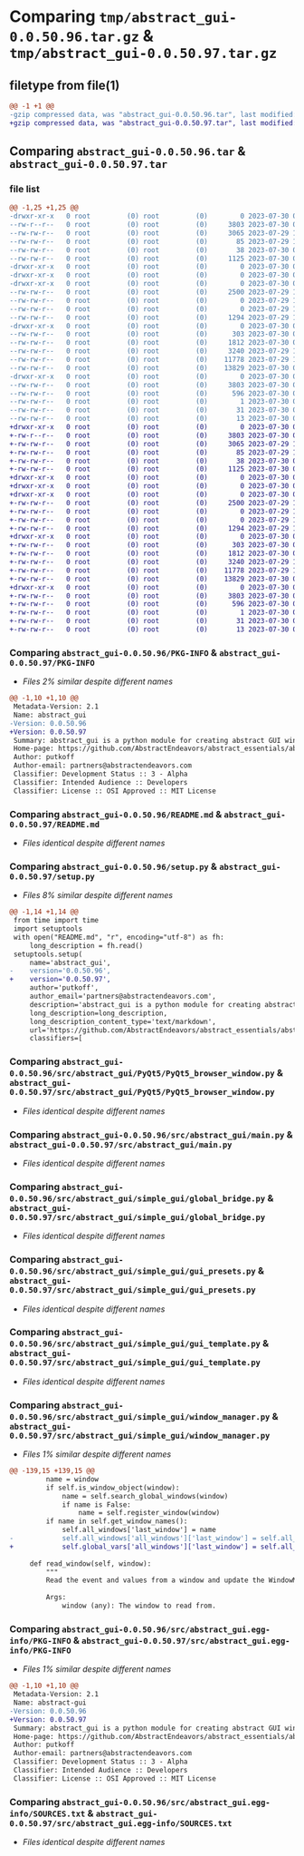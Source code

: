 # Comparing `tmp/abstract_gui-0.0.50.96.tar.gz` & `tmp/abstract_gui-0.0.50.97.tar.gz`

## filetype from file(1)

```diff
@@ -1 +1 @@
-gzip compressed data, was "abstract_gui-0.0.50.96.tar", last modified: Sun Jul 30 06:02:23 2023, max compression
+gzip compressed data, was "abstract_gui-0.0.50.97.tar", last modified: Sun Jul 30 06:05:25 2023, max compression
```

## Comparing `abstract_gui-0.0.50.96.tar` & `abstract_gui-0.0.50.97.tar`

### file list

```diff
@@ -1,25 +1,25 @@
-drwxr-xr-x   0 root         (0) root         (0)        0 2023-07-30 06:02:23.542793 abstract_gui-0.0.50.96/
--rw-r--r--   0 root         (0) root         (0)     3803 2023-07-30 06:02:23.542793 abstract_gui-0.0.50.96/PKG-INFO
--rw-rw-r--   0 root         (0) root         (0)     3065 2023-07-29 19:09:21.000000 abstract_gui-0.0.50.96/README.md
--rw-rw-r--   0 root         (0) root         (0)       85 2023-07-29 19:09:21.000000 abstract_gui-0.0.50.96/pyproject.toml
--rw-rw-r--   0 root         (0) root         (0)       38 2023-07-30 06:02:23.542793 abstract_gui-0.0.50.96/setup.cfg
--rw-rw-r--   0 root         (0) root         (0)     1125 2023-07-30 06:02:02.000000 abstract_gui-0.0.50.96/setup.py
-drwxr-xr-x   0 root         (0) root         (0)        0 2023-07-30 06:02:23.542793 abstract_gui-0.0.50.96/src/
-drwxr-xr-x   0 root         (0) root         (0)        0 2023-07-30 06:02:23.542793 abstract_gui-0.0.50.96/src/abstract_gui/
-drwxr-xr-x   0 root         (0) root         (0)        0 2023-07-30 06:02:23.542793 abstract_gui-0.0.50.96/src/abstract_gui/PyQt5/
--rw-rw-r--   0 root         (0) root         (0)     2500 2023-07-29 19:09:21.000000 abstract_gui-0.0.50.96/src/abstract_gui/PyQt5/PyQt5_browser_window.py
--rw-rw-r--   0 root         (0) root         (0)        0 2023-07-29 19:09:21.000000 abstract_gui-0.0.50.96/src/abstract_gui/PyQt5/__init__.py
--rw-rw-r--   0 root         (0) root         (0)        0 2023-07-29 19:09:21.000000 abstract_gui-0.0.50.96/src/abstract_gui/__init__.py
--rw-rw-r--   0 root         (0) root         (0)     1294 2023-07-29 19:09:21.000000 abstract_gui-0.0.50.96/src/abstract_gui/main.py
-drwxr-xr-x   0 root         (0) root         (0)        0 2023-07-30 06:02:23.542793 abstract_gui-0.0.50.96/src/abstract_gui/simple_gui/
--rw-rw-r--   0 root         (0) root         (0)      303 2023-07-30 05:44:36.000000 abstract_gui-0.0.50.96/src/abstract_gui/simple_gui/__init__.py
--rw-rw-r--   0 root         (0) root         (0)     1812 2023-07-30 05:32:52.000000 abstract_gui-0.0.50.96/src/abstract_gui/simple_gui/global_bridge.py
--rw-rw-r--   0 root         (0) root         (0)     3240 2023-07-29 19:09:21.000000 abstract_gui-0.0.50.96/src/abstract_gui/simple_gui/gui_presets.py
--rw-rw-r--   0 root         (0) root         (0)    11778 2023-07-29 19:09:21.000000 abstract_gui-0.0.50.96/src/abstract_gui/simple_gui/gui_template.py
--rw-rw-r--   0 root         (0) root         (0)    13829 2023-07-30 06:01:41.000000 abstract_gui-0.0.50.96/src/abstract_gui/simple_gui/window_manager.py
-drwxr-xr-x   0 root         (0) root         (0)        0 2023-07-30 06:02:23.542793 abstract_gui-0.0.50.96/src/abstract_gui.egg-info/
--rw-rw-r--   0 root         (0) root         (0)     3803 2023-07-30 06:02:23.000000 abstract_gui-0.0.50.96/src/abstract_gui.egg-info/PKG-INFO
--rw-rw-r--   0 root         (0) root         (0)      596 2023-07-30 06:02:23.000000 abstract_gui-0.0.50.96/src/abstract_gui.egg-info/SOURCES.txt
--rw-rw-r--   0 root         (0) root         (0)        1 2023-07-30 06:02:23.000000 abstract_gui-0.0.50.96/src/abstract_gui.egg-info/dependency_links.txt
--rw-rw-r--   0 root         (0) root         (0)       31 2023-07-30 06:02:23.000000 abstract_gui-0.0.50.96/src/abstract_gui.egg-info/requires.txt
--rw-rw-r--   0 root         (0) root         (0)       13 2023-07-30 06:02:23.000000 abstract_gui-0.0.50.96/src/abstract_gui.egg-info/top_level.txt
+drwxr-xr-x   0 root         (0) root         (0)        0 2023-07-30 06:05:25.502998 abstract_gui-0.0.50.97/
+-rw-r--r--   0 root         (0) root         (0)     3803 2023-07-30 06:05:25.502998 abstract_gui-0.0.50.97/PKG-INFO
+-rw-rw-r--   0 root         (0) root         (0)     3065 2023-07-29 19:09:21.000000 abstract_gui-0.0.50.97/README.md
+-rw-rw-r--   0 root         (0) root         (0)       85 2023-07-29 19:09:21.000000 abstract_gui-0.0.50.97/pyproject.toml
+-rw-rw-r--   0 root         (0) root         (0)       38 2023-07-30 06:05:25.502998 abstract_gui-0.0.50.97/setup.cfg
+-rw-rw-r--   0 root         (0) root         (0)     1125 2023-07-30 06:05:09.000000 abstract_gui-0.0.50.97/setup.py
+drwxr-xr-x   0 root         (0) root         (0)        0 2023-07-30 06:05:25.502998 abstract_gui-0.0.50.97/src/
+drwxr-xr-x   0 root         (0) root         (0)        0 2023-07-30 06:05:25.502998 abstract_gui-0.0.50.97/src/abstract_gui/
+drwxr-xr-x   0 root         (0) root         (0)        0 2023-07-30 06:05:25.502998 abstract_gui-0.0.50.97/src/abstract_gui/PyQt5/
+-rw-rw-r--   0 root         (0) root         (0)     2500 2023-07-29 19:09:21.000000 abstract_gui-0.0.50.97/src/abstract_gui/PyQt5/PyQt5_browser_window.py
+-rw-rw-r--   0 root         (0) root         (0)        0 2023-07-29 19:09:21.000000 abstract_gui-0.0.50.97/src/abstract_gui/PyQt5/__init__.py
+-rw-rw-r--   0 root         (0) root         (0)        0 2023-07-29 19:09:21.000000 abstract_gui-0.0.50.97/src/abstract_gui/__init__.py
+-rw-rw-r--   0 root         (0) root         (0)     1294 2023-07-29 19:09:21.000000 abstract_gui-0.0.50.97/src/abstract_gui/main.py
+drwxr-xr-x   0 root         (0) root         (0)        0 2023-07-30 06:05:25.502998 abstract_gui-0.0.50.97/src/abstract_gui/simple_gui/
+-rw-rw-r--   0 root         (0) root         (0)      303 2023-07-30 05:44:36.000000 abstract_gui-0.0.50.97/src/abstract_gui/simple_gui/__init__.py
+-rw-rw-r--   0 root         (0) root         (0)     1812 2023-07-30 05:32:52.000000 abstract_gui-0.0.50.97/src/abstract_gui/simple_gui/global_bridge.py
+-rw-rw-r--   0 root         (0) root         (0)     3240 2023-07-29 19:09:21.000000 abstract_gui-0.0.50.97/src/abstract_gui/simple_gui/gui_presets.py
+-rw-rw-r--   0 root         (0) root         (0)    11778 2023-07-29 19:09:21.000000 abstract_gui-0.0.50.97/src/abstract_gui/simple_gui/gui_template.py
+-rw-rw-r--   0 root         (0) root         (0)    13829 2023-07-30 06:04:58.000000 abstract_gui-0.0.50.97/src/abstract_gui/simple_gui/window_manager.py
+drwxr-xr-x   0 root         (0) root         (0)        0 2023-07-30 06:05:25.502998 abstract_gui-0.0.50.97/src/abstract_gui.egg-info/
+-rw-rw-r--   0 root         (0) root         (0)     3803 2023-07-30 06:05:25.000000 abstract_gui-0.0.50.97/src/abstract_gui.egg-info/PKG-INFO
+-rw-rw-r--   0 root         (0) root         (0)      596 2023-07-30 06:05:25.000000 abstract_gui-0.0.50.97/src/abstract_gui.egg-info/SOURCES.txt
+-rw-rw-r--   0 root         (0) root         (0)        1 2023-07-30 06:05:25.000000 abstract_gui-0.0.50.97/src/abstract_gui.egg-info/dependency_links.txt
+-rw-rw-r--   0 root         (0) root         (0)       31 2023-07-30 06:05:25.000000 abstract_gui-0.0.50.97/src/abstract_gui.egg-info/requires.txt
+-rw-rw-r--   0 root         (0) root         (0)       13 2023-07-30 06:05:25.000000 abstract_gui-0.0.50.97/src/abstract_gui.egg-info/top_level.txt
```

### Comparing `abstract_gui-0.0.50.96/PKG-INFO` & `abstract_gui-0.0.50.97/PKG-INFO`

 * *Files 2% similar despite different names*

```diff
@@ -1,10 +1,10 @@
 Metadata-Version: 2.1
 Name: abstract_gui
-Version: 0.0.50.96
+Version: 0.0.50.97
 Summary: abstract_gui is a python module for creating abstract GUI windows and interacting with them. It uses the PySimpleGUI library and provides additional utilities for simplifying the creation and handling of PySimpleGUI windows.
 Home-page: https://github.com/AbstractEndeavors/abstract_essentials/abstract_gui
 Author: putkoff
 Author-email: partners@abstractendeavors.com
 Classifier: Development Status :: 3 - Alpha
 Classifier: Intended Audience :: Developers
 Classifier: License :: OSI Approved :: MIT License
```

### Comparing `abstract_gui-0.0.50.96/README.md` & `abstract_gui-0.0.50.97/README.md`

 * *Files identical despite different names*

### Comparing `abstract_gui-0.0.50.96/setup.py` & `abstract_gui-0.0.50.97/setup.py`

 * *Files 8% similar despite different names*

```diff
@@ -1,14 +1,14 @@
 from time import time
 import setuptools
 with open("README.md", "r", encoding="utf-8") as fh:
     long_description = fh.read()
 setuptools.setup(
     name='abstract_gui',
-    version='0.0.50.96',
+    version='0.0.50.97',
     author='putkoff',
     author_email='partners@abstractendeavors.com',
     description='abstract_gui is a python module for creating abstract GUI windows and interacting with them. It uses the PySimpleGUI library and provides additional utilities for simplifying the creation and handling of PySimpleGUI windows.',
     long_description=long_description,
     long_description_content_type='text/markdown',
     url='https://github.com/AbstractEndeavors/abstract_essentials/abstract_gui',
     classifiers=[
```

### Comparing `abstract_gui-0.0.50.96/src/abstract_gui/PyQt5/PyQt5_browser_window.py` & `abstract_gui-0.0.50.97/src/abstract_gui/PyQt5/PyQt5_browser_window.py`

 * *Files identical despite different names*

### Comparing `abstract_gui-0.0.50.96/src/abstract_gui/main.py` & `abstract_gui-0.0.50.97/src/abstract_gui/main.py`

 * *Files identical despite different names*

### Comparing `abstract_gui-0.0.50.96/src/abstract_gui/simple_gui/global_bridge.py` & `abstract_gui-0.0.50.97/src/abstract_gui/simple_gui/global_bridge.py`

 * *Files identical despite different names*

### Comparing `abstract_gui-0.0.50.96/src/abstract_gui/simple_gui/gui_presets.py` & `abstract_gui-0.0.50.97/src/abstract_gui/simple_gui/gui_presets.py`

 * *Files identical despite different names*

### Comparing `abstract_gui-0.0.50.96/src/abstract_gui/simple_gui/gui_template.py` & `abstract_gui-0.0.50.97/src/abstract_gui/simple_gui/gui_template.py`

 * *Files identical despite different names*

### Comparing `abstract_gui-0.0.50.96/src/abstract_gui/simple_gui/window_manager.py` & `abstract_gui-0.0.50.97/src/abstract_gui/simple_gui/window_manager.py`

 * *Files 1% similar despite different names*

```diff
@@ -139,15 +139,15 @@
         name = window
         if self.is_window_object(window):
             name = self.search_global_windows(window)
             if name is False:
                 name = self.register_window(window)
         if name in self.get_window_names():
             self.all_windows['last_window'] = name
-            self.all_windows['all_windows']['last_window'] = self.all_windows['all_windows'][name]
+            self.global_vars['all_windows']['last_window'] = self.all_windows['all_windows'][name]
 
     def read_window(self, window):
         """
         Read the event and values from a window and update the WindowManager's state.
 
         Args:
             window (any): The window to read from.
```

### Comparing `abstract_gui-0.0.50.96/src/abstract_gui.egg-info/PKG-INFO` & `abstract_gui-0.0.50.97/src/abstract_gui.egg-info/PKG-INFO`

 * *Files 1% similar despite different names*

```diff
@@ -1,10 +1,10 @@
 Metadata-Version: 2.1
 Name: abstract-gui
-Version: 0.0.50.96
+Version: 0.0.50.97
 Summary: abstract_gui is a python module for creating abstract GUI windows and interacting with them. It uses the PySimpleGUI library and provides additional utilities for simplifying the creation and handling of PySimpleGUI windows.
 Home-page: https://github.com/AbstractEndeavors/abstract_essentials/abstract_gui
 Author: putkoff
 Author-email: partners@abstractendeavors.com
 Classifier: Development Status :: 3 - Alpha
 Classifier: Intended Audience :: Developers
 Classifier: License :: OSI Approved :: MIT License
```

### Comparing `abstract_gui-0.0.50.96/src/abstract_gui.egg-info/SOURCES.txt` & `abstract_gui-0.0.50.97/src/abstract_gui.egg-info/SOURCES.txt`

 * *Files identical despite different names*

